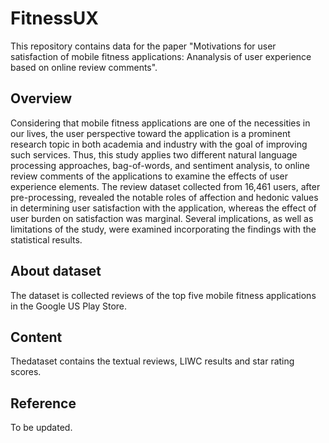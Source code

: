 # FitnessUX
This repository contains data for the paper "Motivations for user satisfaction of mobile fitness applications: Ananalysis of user experience based on online review comments".

## Overview
Considering that mobile fitness applications are one of the necessities in our lives, the user perspective toward the application is a prominent research topic in both academia and industry with the goal of improving such services. Thus, this study applies two different natural language processing approaches, bag-of-words, and sentiment analysis, to online review comments of the applications to examine the effects of user experience elements. The review dataset collected from 16,461 users, after pre-processing, revealed the notable roles of affection and hedonic values in determining user satisfaction with the application, whereas the effect of user burden on satisfaction was marginal. Several implications, as well as limitations of the study, were examined incorporating the findings with the statistical results.

## About dataset
The dataset is collected reviews of the top five mobile fitness applications in the Google US Play Store.

## Content
Thedataset contains the textual reviews, LIWC results and star rating scores.

## Reference
To be updated.
